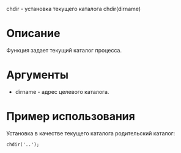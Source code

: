 chdir - установка текущего каталога
    chdir(dirname)

Описание
========

Функция задает текущий каталог процесса.

Аргументы
=========

* dirname - адрес целевого каталога.

Пример использования
====================

Установка в качестве текущего каталога родительский каталог:

    chdir('..');
